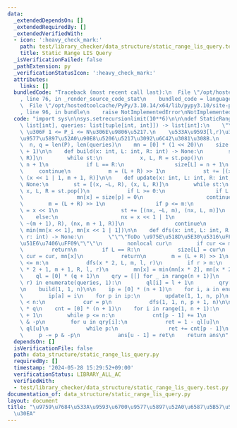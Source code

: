 ```yaml
---
data:
  _extendedDependsOn: []
  _extendedRequiredBy: []
  _extendedVerifiedWith:
  - icon: ':heavy_check_mark:'
    path: test/library_checker/data_structure/static_range_lis_query.test.py
    title: Static Range LIS Query
  _isVerificationFailed: false
  _pathExtension: py
  _verificationStatusIcon: ':heavy_check_mark:'
  attributes:
    links: []
  bundledCode: "Traceback (most recent call last):\n  File \"/opt/hostedtoolcache/PyPy/3.10.14/x64/lib/pypy3.10/site-packages/onlinejudge_verify/documentation/build.py\"\
    , line 76, in _render_source_code_stat\n    bundled_code = language.bundle(\n\
    \  File \"/opt/hostedtoolcache/PyPy/3.10.14/x64/lib/pypy3.10/site-packages/onlinejudge_verify/languages/python.py\"\
    , line 96, in bundle\n    raise NotImplementedError\nNotImplementedError\n"
  code: "import sys\n\nsys.setrecursionlimit(10**6)\n\n\ndef StaticRangeLISQuery(P:\
    \ list[int], queries: list[tuple[int, int]]) -> list[int]:\n    \"\"\"\n    P\
    \ \u306F 1 <= P_i <= N\u306E\u9806\u5217.\n    \u533A\u9593[l,r)\u306ELIS\u6700\
    \u9577\u5897\u52A0\u90E8\u5206\u5217\u3092\u6C42\u3081\u308B.\n    \"\"\"\n  \
    \  n, q = len(P), len(queries)\n    mn = [0] * (1 << 20)\n    size = [0] * (n\
    \ + 1)\n\n    def build(x: int, L: int, R: int) -> None:\n        st = [(x, L,\
    \ R)]\n        while st:\n            x, L, R = st.pop()\n            mn[x] =\
    \ n + 1\n            if L == R:\n                size[L] = n + 1\n           \
    \     continue\n            m = (L + R) >> 1\n            st += [(x << 1, L, m),\
    \ (x << 1 | 1, m + 1, R)]\n\n    def update(x: int, L: int, R: int, p: int) ->\
    \ None:\n        st = [(x, ~L, R), (x, L, R)]\n        while st:\n           \
    \ x, L, R = st.pop()\n            if L >= 0:\n                if L == R:\n   \
    \                 mn[x] = size[p] = 0\n                    continue\n        \
    \        m = (L + R) >> 1\n                if p <= m:\n                    nx\
    \ = x << 1\n                    st += [(nx, ~L, m), (nx, L, m)]\n            \
    \    else:\n                    nx = x << 1 | 1\n                    st += [(nx,\
    \ ~(m + 1), R), (nx, m + 1, R)]\n                continue\n            mn[x] =\
    \ min(mn[x << 1], mn[x << 1 | 1])\n\n    def dfs(x: int, L: int, R: int, l: int,\
    \ r: int) -> None:\n        \"\"\"ToDo \u975E\u518D\u5E30\u5316\uFF08cur\u306E\
    \u51E6\u7406\uFF09\"\"\"\n        nonlocal cur\n        if cur <= mn[x]:\n   \
    \         return\n        if L == R:\n            size[L] = cur\n            mn[x],\
    \ cur = cur, mn[x]\n            return\n        m = (L + R) >> 1\n        if l\
    \ <= m:\n            dfs(x * 2, L, m, l, r)\n        if r > m:\n            dfs(x\
    \ * 2 + 1, m + 1, R, l, r)\n        mn[x] = min(mn[x * 2], mn[x * 2 + 1])\n\n\
    \    ql = [0] * (q + 1)\n    qry = [[] for _ in range(n + 1)]\n    for i, (l,\
    \ r) in enumerate(queries, 1):\n        ql[i] = l + 1\n        qry[r].append(i)\n\
    \n    build(1, 1, n)\n\n    ip = [0] * (n + 1)\n    for i, a in enumerate(P, 1):\n\
    \        ip[a] = i\n    for p in ip:\n        update(1, 1, n, p)\n        if p\
    \ < n:\n            cur = p\n            dfs(1, 1, n, p + 1, n)\n\n    ans = [0]\
    \ * q\n    cnt = [0] * (n + 1)\n    for i in range(1, n + 1):\n        p = size[i]\
    \ + 1\n        while p <= n:\n            cnt[p - 1] += 1\n            p += p\
    \ & -p\n        for u in qry[i]:\n            ret = 1 - ql[u]\n            p =\
    \ ql[u]\n            while p:\n                ret += cnt[p - 1]\n           \
    \     p -= p & -p\n            ans[u - 1] = ret\n    return ans\n"
  dependsOn: []
  isVerificationFile: false
  path: data_structure/static_range_lis_query.py
  requiredBy: []
  timestamp: '2024-05-28 15:29:52+09:00'
  verificationStatus: LIBRARY_ALL_AC
  verifiedWith:
  - test/library_checker/data_structure/static_range_lis_query.test.py
documentation_of: data_structure/static_range_lis_query.py
layout: document
title: "\u9759\u7684\u533A\u9593\u6700\u9577\u5897\u52A0\u6587\u5B57\u5217\u30AF\u30A8\
  \u30EA"
---
```

